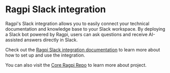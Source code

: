 # Ragpi Slack integration

Ragpi's Slack integration allows you to easily connect your technical documentation and knowledge base to your Slack workspace. By deploying a Slack bot powered by Ragpi, users can ask questions and receive AI-assisted answers directly in Slack.

Check out the [Ragpi Slack integration documentation](https://docs.ragpi.io/integrations/slack) to learn more about how to set up and use the integration.

You can also visit the [Core Ragpi Repo](https://github.com/ragpi/ragpi) to learn more about project.
